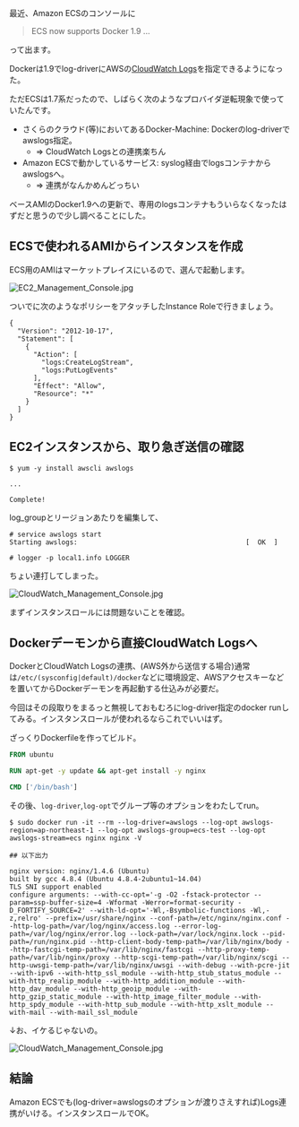 
最近、Amazon ECSのコンソールに 

> ECS now supports Docker 1.9 ...

って出ます。

Dockerは1.9でlog-driverにAWSの[CloudWatch Logs](https://docs.aws.amazon.com/ja_jp/AmazonCloudWatch/latest/DeveloperGuide/CWL_GettingStarted.html)を指定できるようになった。

ただECSは1.7系だったので、しばらく次のようなプロバイダ逆転現象で使っていたんです。


- さくらのクラウド(等)においてあるDocker-Machine: Dockerのlog-driverでawslogs指定。
    - => CloudWatch Logsとの連携楽ちん
- Amazon ECSで動かしているサービス: syslog経由でlogsコンテナからawslogsへ。
    - => 連携がなんかめんどっちい


ベースAMIのDocker1.9への更新で、専用のlogsコンテナもういらなくなったはずだと思うので少し調べることにした。


## ECSで使われるAMIからインスタンスを作成

ECS用のAMIはマーケットプレイスにいるので、選んで起動します。

![EC2_Management_Console.jpg](https://qiita-image-store.s3.amazonaws.com/0/7454/484e4ed8-e356-34d4-d33d-243d9c005ac7.jpeg "EC2_Management_Console.jpg")

ついでに次のようなポリシーをアタッチしたInstance Roleで行きましょう。


```
{
  "Version": "2012-10-17",
  "Statement": [
    {
      "Action": [
        "logs:CreateLogStream",
        "logs:PutLogEvents"
      ],
      "Effect": "Allow",
      "Resource": "*"
    }
  ]
}
```


## EC2インスタンスから、取り急ぎ送信の確認

```
$ yum -y install awscli awslogs

...

Complete!
```

log_groupとリージョンあたりを編集して、

```
# service awslogs start
Starting awslogs:                                          [  OK  ]
```

```
# logger -p local1.info LOGGER
```

ちょい連打してしまった。

![CloudWatch_Management_Console.jpg](https://qiita-image-store.s3.amazonaws.com/0/7454/1b627b6a-7741-41cd-a969-06a7ec4a3515.jpeg "CloudWatch_Management_Console.jpg")

まずインスタンスロールには問題ないことを確認。


## Dockerデーモンから直接CloudWatch Logsへ

DockerとCloudWatch Logsの連携、(AWS外から送信する場合)通常は`/etc/(sysconfig|default)/docker`などに環境設定、AWSアクセスキーなどを置いてからDockerデーモンを再起動する仕込みが必要だ。

今回はその段取りをまるっと無視しておもむろにlog-driver指定のdocker runしてみる。インスタンスロールが使われるならこれでいいはず。

ざっくりDockerfileを作ってビルド。

```Dockerfile 
FROM ubuntu

RUN apt-get -y update && apt-get install -y nginx

CMD ['/bin/bash']
```

その後、`log-driver`,`log-opt`でグループ等のオプションをわたしてrun。

```
$ sudo docker run -it --rm --log-driver=awslogs --log-opt awslogs-region=ap-northeast-1 --log-opt awslogs-group=ecs-test --log-opt awslogs-stream=ecs nginx nginx -V

## 以下出力

nginx version: nginx/1.4.6 (Ubuntu)
built by gcc 4.8.4 (Ubuntu 4.8.4-2ubuntu1~14.04) 
TLS SNI support enabled
configure arguments: --with-cc-opt='-g -O2 -fstack-protector --param=ssp-buffer-size=4 -Wformat -Werror=format-security -D_FORTIFY_SOURCE=2' --with-ld-opt='-Wl,-Bsymbolic-functions -Wl,-z,relro' --prefix=/usr/share/nginx --conf-path=/etc/nginx/nginx.conf --http-log-path=/var/log/nginx/access.log --error-log-path=/var/log/nginx/error.log --lock-path=/var/lock/nginx.lock --pid-path=/run/nginx.pid --http-client-body-temp-path=/var/lib/nginx/body --http-fastcgi-temp-path=/var/lib/nginx/fastcgi --http-proxy-temp-path=/var/lib/nginx/proxy --http-scgi-temp-path=/var/lib/nginx/scgi --http-uwsgi-temp-path=/var/lib/nginx/uwsgi --with-debug --with-pcre-jit --with-ipv6 --with-http_ssl_module --with-http_stub_status_module --with-http_realip_module --with-http_addition_module --with-http_dav_module --with-http_geoip_module --with-http_gzip_static_module --with-http_image_filter_module --with-http_spdy_module --with-http_sub_module --with-http_xslt_module --with-mail --with-mail_ssl_module
```

↓お、イケるじゃないの。

![CloudWatch_Management_Console.jpg](https://qiita-image-store.s3.amazonaws.com/0/7454/85c5b887-c13e-1cd6-ba90-5b36b9514d5f.jpeg "CloudWatch_Management_Console.jpg")


## 結論

Amazon ECSでも(log-driver=awslogsのオプションが渡りさえすれば)Logs連携がいける。インスタンスロールでOK。
